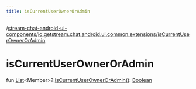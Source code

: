 ```yaml
---
title: isCurrentUserOwnerOrAdmin
---
```

/[stream-chat-android-ui-components](../index.md)/[io.getstream.chat.android.ui.common.extensions](index.md)/[isCurrentUserOwnerOrAdmin](isCurrentUserOwnerOrAdmin.md)  
  
  
  
# isCurrentUserOwnerOrAdmin  
fun [List](https://kotlinlang.org/api/latest/jvm/stdlib/kotlin.collections/-list/index.html)&lt;Member&gt;?.[isCurrentUserOwnerOrAdmin](isCurrentUserOwnerOrAdmin.md)(): [Boolean](https://kotlinlang.org/api/latest/jvm/stdlib/kotlin/-boolean/index.html)
